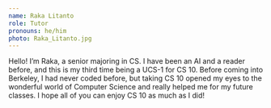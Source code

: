 ```yaml
---
name: Raka Litanto
role: Tutor
pronouns: he/him
photo: Raka_Litanto.jpg
---
```

Hello! I’m Raka, a senior majoring in CS. I have been an AI and a reader before, and this is my third time being a UCS-1 for CS 10. Before coming into Berkeley, I had never coded before, but taking CS 10 opened my eyes to the wonderful world of Computer Science and really helped me for my future classes. I hope all of you can enjoy CS 10 as much as I did!
